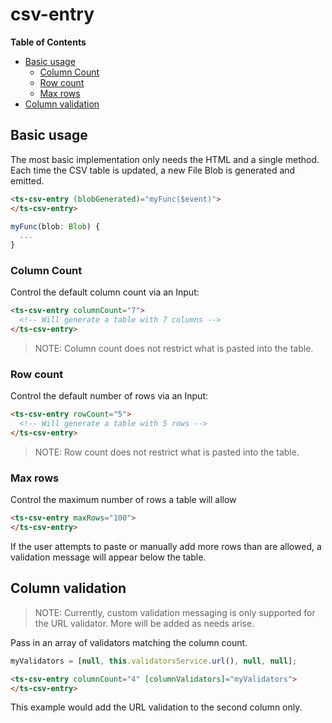 <h1>csv-entry</h1>


<!-- START doctoc generated TOC please keep comment here to allow auto update -->
<!-- DON'T EDIT THIS SECTION, INSTEAD RE-RUN doctoc TO UPDATE -->
**Table of Contents**

- [Basic usage](#basic-usage)
  - [Column Count](#column-count)
  - [Row count](#row-count)
  - [Max rows](#max-rows)
- [Column validation](#column-validation)

<!-- END doctoc generated TOC please keep comment here to allow auto update -->


## Basic usage

The most basic implementation only needs the HTML and a single method. Each time the CSV table is updated, a new File Blob is generated and
emitted.

```html
<ts-csv-entry (blobGenerated)="myFunc($event)">
</ts-csv-entry>
```

```typescript
myFunc(blob: Blob) {
  ...
}
```


### Column Count

Control the default column count via an Input:

```html
<ts-csv-entry columnCount="7">
  <!-- Will generate a table with 7 columns -->
</ts-csv-entry>
```

> NOTE: Column count does not restrict what is pasted into the table.


### Row count

Control the default number of rows via an Input:

```html
<ts-csv-entry rowCount="5">
  <!-- Will generate a table with 5 rows -->
</ts-csv-entry>
```

> NOTE: Row count does not restrict what is pasted into the table.


### Max rows

Control the maximum number of rows a table will allow

```html
<ts-csv-entry maxRows="100">
</ts-csv-entry>
```

If the user attempts to paste or manually add more rows than are allowed, a validation message will appear below the table.


## Column validation

> NOTE: Currently, custom validation messaging is only supported for the URL validator. More will be added as needs arise.

Pass in an array of validators matching the column count.

```typescript
myValidators = [null, this.validatorsService.url(), null, null];
```

```html
<ts-csv-entry columnCount="4" [columnValidators]="myValidators">
</ts-csv-entry>
```

This example would add the URL validation to the second column only.
